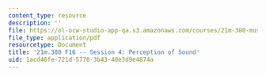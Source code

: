```yaml
---
content_type: resource
description: ''
file: https://ol-ocw-studio-app-qa.s3.amazonaws.com/courses/21m-380-music-and-technology-recording-techniques-and-audio-production-fall-2016/1acd46fe721d57703b4340e3d9e4874a_MIT21M_380F16_ses04_note.pdf
file_type: application/pdf
resourcetype: Document
title: '21m.380 F16 -- Session 4: Perception of Sound'
uid: 1acd46fe-721d-5770-3b43-40e3d9e4874a
---
```

